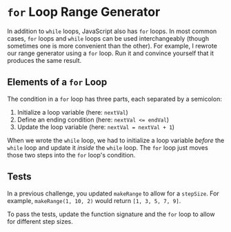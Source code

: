 # `for` Loop Range Generator

In addition to `while` loops, JavaScript also has `for` loops. In most common
cases, `for` loops and `while` loops can be used interchangeably (though
sometimes one is more convenient than the other). For example, I rewrote our
range generator using a `for` loop. Run it and convince yourself that it
produces the same result.

## Elements of a `for` Loop

The condition in a `for` loop has three parts, each separated by a semicolon:

1. Initialize a loop variable (here: `nextVal`)
2. Define an ending condition (here: `nextVal <= endVal`)
3. Update the loop variable (here: `nextVal = nextVal + 1`)

When we wrote the `while` loop, we had to initialize a loop variable _before_
the `while` loop and update it _inside_ the `while` loop. The `for` loop just
moves those two steps into the `for` loop's condition.

## Tests

In a previous challenge, you updated `makeRange` to allow for a `stepSize`. For
example, `makeRange(1, 10, 2)` would return `[1, 3, 5, 7, 9]`.

To pass the tests, update the function signature and the `for` loop to allow for
different step sizes.
